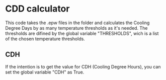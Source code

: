 # CDD calculator

This code takes the .epw files in the folder and calculates the Cooling Degree Days by as many temperature thresholds as it's needed.
The thresholds are difined by the global variable "THRESHOLDS", wich is a list of the chosen temperature thresholds.

## CDH

If the intention is to get the value for CDH (Cooling Degree Hours), you can set the global variable "CDH" as True.

